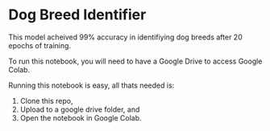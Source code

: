 # Dog Breed Identifier

This model acheived 99% accuracy in identifiying dog breeds after 20 epochs of training.

To run this notebook, you will need to have a Google Drive to access Google Colab.

Running this notebook is easy, all thats needed is:
1. Clone this repo,
2. Upload to a google drive folder, and
3. Open the notebook in Google Colab.
